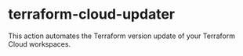 terraform-cloud-updater
======

This action automates the Terraform version update of your Terraform Cloud workspaces.
